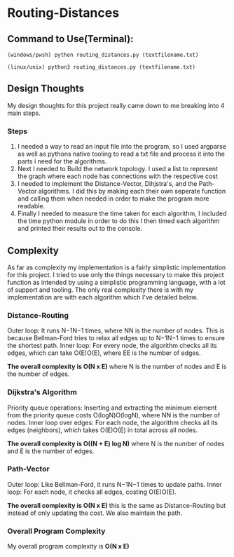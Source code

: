 # Routing-Distances
## Command to Use(Terminal):
```(windows/pwsh) python routing_distances.py (textfilename.txt)```

```(linux/unix) python3 routing_distances.py (textfilename.txt)```

## Design Thoughts
My design thoughts for this project really came down to me breaking into 4 main steps.
### Steps
1. I needed a way to read an input file into the program, so I used argparse as well as pythons native tooling
to read a txt file and process it into the parts i need for the algorithms.
2. Next I needed to Build the network topology. I used a list to represent the graph where each node has connections
with the respective cost
3. I needed to implement the Distance-Vector, Dihjstra's, and the Path-Vector algorithms. I did this by making each
their own seperate function and calling them when needed in order to make the program more readable.
4. Finally I needed to measure the time taken for each algorithm, I included the time python module in order to do this
I then timed each algorithm and printed their results out to the console.

## Complexity
As far as complexity my implementation is a fairly simplistic implementation for this project. I tried to
use only the things necessary to make this project function as intended by using a simplistic programming language,
with a lot of support and tooling.
The only real complexity there is with my implementation are with each algorithm which I've detailed below.

### Distance-Routing
Outer loop: It runs N−1N−1 times, where NN is the number of nodes. This is because Bellman-Ford tries to relax all edges up to N−1N−1 times to ensure the shortest path.
Inner loop: For every node, the algorithm checks all its edges, which can take O(E)O(E), where EE is the number of edges.

**The overall complexity is O(N x E)**
where N is the number of nodes and E is the number of edges.

### Dijkstra's Algorithm
Priority queue operations: Inserting and extracting the minimum element from the priority queue costs O(log⁡N)O(logN), where NN is the number of nodes.
Inner loop over edges: For each node, the algorithm checks all its edges (neighbors), which takes O(E)O(E) in total across all nodes.

**The overall complexity is O((N + E) log N)**
where N is the number of nodes and E is the number of edges.

### Path-Vector
Outer loop: Like Bellman-Ford, it runs N−1N−1 times to update paths.
Inner loop: For each node, it checks all edges, costing O(E)O(E).

**The overall complexity is O(N x E)**
this is the same as Distance-Routing but instead of only updating the cost. We also maintain the path.

### Overall Program Complexity
My overall program complexity is **O(N x E)**


